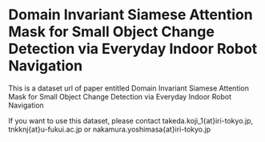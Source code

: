 # Domain Invariant Siamese Attention Mask for Small Object Change Detection via Everyday Indoor Robot Navigation
This is a dataset url of paper entitled Domain Invariant Siamese Attention Mask for Small Object Change Detection via Everyday Indoor Robot Navigation

If you want to use this dataset, please contact takeda.koji_1{at}iri-tokyo.jp, tnkknj{at}u-fukui.ac.jp or nakamura.yoshimasa{at}iri-tokyo.jp
